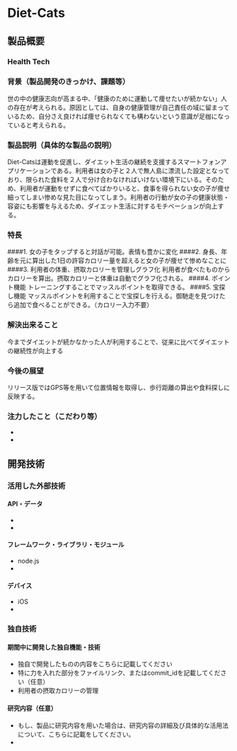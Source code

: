 # Diet-Cats
## 製品概要
### Health Tech

### 背景（製品開発のきっかけ、課題等）
世の中の健康志向が高まる中、「健康のために運動して痩せたいが続かない」人の存在が考えられる。原因としては、自身の健康管理が自己責任の域に留まっているため、自分さえ良ければ痩せられなくても構わないという意識が足枷になっていると考えられる。

### 製品説明（具体的な製品の説明）
Diet-Catsは運動を促進し、ダイエット生活の継続を支援するスマートフォンアプリケーションである。利用者は女の子と２人で無人島に漂流した設定となっており、限られた食料を２人で分け合わなければいけない環境下にいる。そのため、利用者が運動をせずに食べてばかりいると、食事を得られない女の子が痩せ細ってしまい惨めな見た目になってしまう。利用者の行動が女の子の健康状態・容姿にも影響を与えるため、ダイエット生活に対するモチベーションが向上する。
### 特長
####1. 女の子をタップすると対話が可能。表情も豊かに変化
####2. 身長、年齢を元に算出した1日の許容カロリー量を超えると女の子が痩せて惨めなことに
####3. 利用者の体重、摂取カロリーを管理しグラフ化
利用者が食べたものからカロリーを算出。摂取カロリーと体重は自動でグラフ化される。
####4. ポイント機能
トレーニングすることでマッスルポイントを取得できる。
####5. 宝探し機能
マッスルポイントを利用することで宝探しを行える。御馳走を見つけたら追加で食べることができる。（カロリー入力不要）


### 解決出来ること
今までダイエットが続かなかった人が利用することで、従来に比べてダイエットの継続性が向上する
### 今後の展望
リリース版ではGPS等を用いて位置情報を取得し、歩行距離の算出や食料探しに反映する。
### 注力したこと（こだわり等）
* 
* 

## 開発技術
### 活用した外部技術
#### API・データ
* 
* 

#### フレームワーク・ライブラリ・モジュール
* node.js
* 

#### デバイス
* iOS
* 

### 独自技術
#### 期間中に開発した独自機能・技術
* 独自で開発したものの内容をこちらに記載してください
* 特に力を入れた部分をファイルリンク、またはcommit_idを記載してください（任意）
* 利用者の摂取カロリーの管理

#### 研究内容（任意）
* もし、製品に研究内容を用いた場合は、研究内容の詳細及び具体的な活用法について、こちらに記載をしてください。
* 
